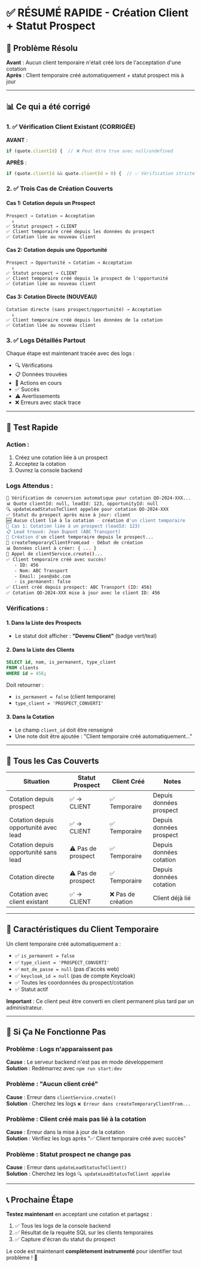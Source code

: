 # ✅ RÉSUMÉ RAPIDE - Création Client + Statut Prospect

## 🔧 Problème Résolu

**Avant** : Aucun client temporaire n'était créé lors de l'acceptation d'une cotation  
**Après** : Client temporaire créé automatiquement + statut prospect mis à jour

---

## 📊 Ce qui a été corrigé

### 1. ✅ Vérification Client Existant (CORRIGÉE)
**AVANT** :
```typescript
if (quote.clientId) {  // ❌ Peut être true avec null/undefined
```

**APRÈS** :
```typescript
if (quote.clientId && quote.clientId > 0) {  // ✅ Vérification stricte
```

### 2. ✅ Trois Cas de Création Couverts

#### Cas 1: Cotation depuis un Prospect
```
Prospect → Cotation → Acceptation
  ↓
✅ Statut prospect → CLIENT
✅ Client temporaire créé depuis les données du prospect
✅ Cotation liée au nouveau client
```

#### Cas 2: Cotation depuis une Opportunité
```
Prospect → Opportunité → Cotation → Acceptation
  ↓
✅ Statut prospect → CLIENT
✅ Client temporaire créé depuis le prospect de l'opportunité
✅ Cotation liée au nouveau client
```

#### Cas 3: Cotation Directe (NOUVEAU)
```
Cotation directe (sans prospect/opportunité) → Acceptation
  ↓
✅ Client temporaire créé depuis les données de la cotation
✅ Cotation liée au nouveau client
```

### 3. ✅ Logs Détaillés Partout
Chaque étape est maintenant tracée avec des logs :
- 🔍 Vérifications
- 📋 Données trouvées
- 🔨 Actions en cours
- ✅ Succès
- ⚠️ Avertissements
- ❌ Erreurs avec stack trace

---

## 🧪 Test Rapide

### Action :
1. Créez une cotation liée à un prospect
2. Acceptez la cotation
3. Ouvrez la console backend

### Logs Attendus :
```bash
🔄 Vérification de conversion automatique pour cotation QO-2024-XXX...
📊 Quote clientId: null, leadId: 123, opportunityId: null
🔍 updateLeadStatusToClient appelée pour cotation QO-2024-XXX
✅ Statut du prospect après mise à jour: client
🆕 Aucun client lié à la cotation - création d'un client temporaire
🎯 Cas 1: Cotation liée à un prospect (leadId: 123)
📋 Lead trouvé: Jean Dupont (ABC Transport)
🔨 Création d'un client temporaire depuis le prospect...
🔧 createTemporaryClientFromLead - Début de création
📊 Données client à créer: { ... }
🔄 Appel de clientService.create()...
✅ Client temporaire créé avec succès!
   - ID: 456
   - Nom: ABC Transport
   - Email: jean@abc.com
   - is_permanent: false
✅ Client créé depuis prospect: ABC Transport (ID: 456)
✅ Cotation QO-2024-XXX mise à jour avec le client ID: 456
```

### Vérifications :

#### 1. Dans la Liste des Prospects
- Le statut doit afficher : **"Devenu Client"** (badge vert/teal)

#### 2. Dans la Liste des Clients
```sql
SELECT id, nom, is_permanent, type_client 
FROM clients 
WHERE id = 456;
```
Doit retourner :
- `is_permanent = false` (client temporaire)
- `type_client = 'PROSPECT_CONVERTI'`

#### 3. Dans la Cotation
- Le champ `client_id` doit être renseigné
- Une note doit être ajoutée : "Client temporaire créé automatiquement..."

---

## 🎯 Tous les Cas Couverts

| Situation | Statut Prospect | Client Créé | Notes |
|-----------|----------------|-------------|-------|
| Cotation depuis prospect | ✅ → CLIENT | ✅ Temporaire | Depuis données prospect |
| Cotation depuis opportunité avec lead | ✅ → CLIENT | ✅ Temporaire | Depuis données prospect |
| Cotation depuis opportunité sans lead | ⚠️ Pas de prospect | ✅ Temporaire | Depuis données cotation |
| Cotation directe | ⚠️ Pas de prospect | ✅ Temporaire | Depuis données cotation |
| Cotation avec client existant | ✅ → CLIENT | ❌ Pas de création | Client déjà lié |

---

## 📝 Caractéristiques du Client Temporaire

Un client temporaire créé automatiquement a :
- ✅ `is_permanent = false`
- ✅ `type_client = 'PROSPECT_CONVERTI'`
- ✅ `mot_de_passe = null` (pas d'accès web)
- ✅ `keycloak_id = null` (pas de compte Keycloak)
- ✅ Toutes les coordonnées du prospect/cotation
- ✅ Statut actif

**Important** : Ce client peut être converti en client permanent plus tard par un administrateur.

---

## 🚨 Si Ça Ne Fonctionne Pas

### Problème : Logs n'apparaissent pas
**Cause** : Le serveur backend n'est pas en mode développement  
**Solution** : Redémarrez avec `npm run start:dev`

### Problème : "Aucun client créé"
**Cause** : Erreur dans `clientService.create()`  
**Solution** : Cherchez les logs `❌ Erreur dans createTemporaryClientFrom...`

### Problème : Client créé mais pas lié à la cotation
**Cause** : Erreur dans la mise à jour de la cotation  
**Solution** : Vérifiez les logs après "✅ Client temporaire créé avec succès"

### Problème : Statut prospect ne change pas
**Cause** : Erreur dans `updateLeadStatusToClient()`  
**Solution** : Cherchez les logs `🔍 updateLeadStatusToClient appelée`

---

## 📞 Prochaine Étape

**Testez maintenant** en acceptant une cotation et partagez :
1. ✅ Tous les logs de la console backend
2. ✅ Résultat de la requête SQL sur les clients temporaires
3. ✅ Capture d'écran du statut du prospect

Le code est maintenant **complètement instrumenté** pour identifier tout problème ! 🚀
